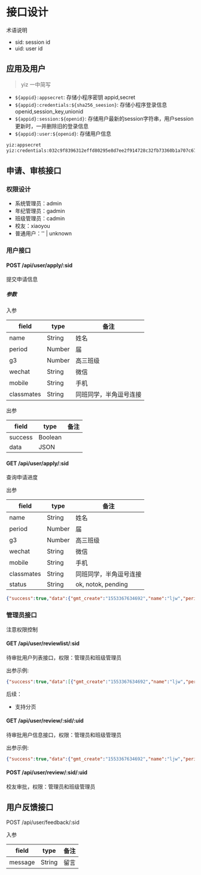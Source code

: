 # 接口设计

术语说明

* sid: session id
* uid: user id

## 应用及用户

> yiz 一中简写

* `${appid}:appsecret`: 存储小程序密钥 appid,secret
* `${appid}:credentials:${sha256_seesion}`: 存储小程序登录信息 openid,session_key,unionid
* `${appid}:session:${openid}`: 存储用户最新的session字符串，用户session更新时，一并删除旧的登录信息
* `${appid}:user:${openid}`: 存储用户信息

```txt
yiz:appsecret
yiz:credentials:032c9f8396312effd80295e8d7ee2f914728c32fb73360b1a707c6778dffd17a
```

## 申请、审核接口

### 权限设计

* 系统管理员：admin
* 年纪管理员：gadmin
* 班级管理员：cadmin
* 校友：xiaoyou
* 普通用户：'' | unknown

### 用户接口

#### POST /api/user/apply/:sid

提交申请信息

<!-- * body：姓名、period、g3、微信、手机、classmates(,)
* db key: ${appid}:apply:${uid}
* status枚举：ok, notok, pending
* db: gmt_create,gmt_modified,name,period,g3,wechat,mobile, classmates, assign_to=null, approved_by=null,status -->

##### 参数

入参

| field  |  type | 备注  |
|---|---|---|
|  name |  String | 姓名  |
|  period |  Number |  届 |
|  g3 | Number  | 高三班级  |
|  wechat | String  | 微信  |
| mobile  |  String | 手机  |
| classmates  |  String | 同班同学，半角逗号连接 |

出参

| field  |  type | 备注  |
|---|---|---|
|  success |  Boolean |   |
|  data |  JSON |   |

#### GET /api/user/apply/:sid

查询申请进度

出参

| field  |  type | 备注  |
|---|---|---|
|  name |  String | 姓名  |
|  period |  Number |  届 |
|  g3 | Number  | 高三班级  |
|  wechat | String  | 微信  |
| mobile  |  String | 手机  |
| classmates  |  String | 同班同学，半角逗号连接 |
| status  |  String | ok, notok, pending |

```json
{"success":true,"data":{"gmt_create":"1553367634692","name":"ljw","period":"88","g3":"10","wechat":"wx123","mobile":"123","classmates":"c1,c2,c3","status":"ok","assign_to":"","approved_by":"o-YIv5TyMkOjeXljbwY6CqScAdq4","comment":"优秀","gmt_modified":"1553437330576","approved_by_name":"88-10 ljw"}}
```

### 管理员接口

注意权限控制

#### GET /api/user/reviewlist/:sid

待审批用户列表接口，权限：管理员和班级管理员

出参示例:

```json
{"success":true,"data":[{"gmt_create":"1553367634692","name":"ljw","period":"88","g3":"10","wechat":"wx123","mobile":"123","classmates":"c1,c2,c3","status":"ok","assign_to":"","approved_by":"o-YIv5TyMkOjeXljbwY6CqScAdq4","comment":"优秀","gmt_modified":"1553437330576","approved_by_name":"88-10 ljw","uid":"o-YIv5TyMkOjeXljbwY6CqScAdq4"}]}
```

<!--
redis key设计：

* 系统管理员：`${appid}:apply_list:admin` zadd $uid $ts
* 班级管理员：`${appid}:apply_list:${period}-${g3}` zadd $uid $ts -->

后续：

* 支持分页

#### GET /api/user/review/:sid/:uid

待审批用户信息接口，权限：管理员和班级管理员

出参示例:

```json
{"success":true,"data":{"gmt_create":"1553367634692","name":"ljw","period":"88","g3":"10","wechat":"wx123","mobile":"123","classmates":"c1,c2,c3","status":"ok","assign_to":"","approved_by":"o-YIv5TyMkOjeXljbwY6CqScAdq4","comment":"优秀","gmt_modified":"1553437330576","approved_by_name":"88-10 ljw"}}
```

<!-- * 待审批用户 id、姓名、period、g3、微信、手机、classmates -->

#### POST /api/user/review/:sid/:uid

校友审批，权限：管理员和班级管理员

## 用户反馈接口

POST /api/user/feedback/:sid

入参

| field  |  type | 备注  |
|---|---|---|
|  message |  String | 留言  |
